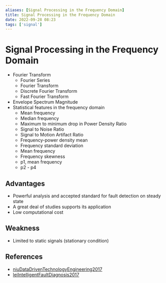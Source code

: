 ```yaml
---
aliases: [Signal Processing in the Frequency Domain]
title: Signal Processing in the Frequency Domain
date: 2022-09-28 08:23
tags: ['signal']
---
```


# Signal Processing in the Frequency Domain

- Fourier Transform
  - Fourier Series
  - Fourier Transform
  - Discrete Fourier Transform
  - Fast Fourier Transform
- Envelope Spectrum Magnitude
- Statistical features in the frequency domain
  - Mean frequency
  - Median frequency
  - Maximum to minimum drop in Power Density Ratio
  - Signal to Noise Ratio
  - Signal to Motion Artifact Ratio
  - Frequency-power density mean
  - Frequency standard deviation
  - Mean frequency
  - Frequency skewness
  - p1, mean frequency
  - p2 - p4

## Advantages

- Powerful analysis and accepted standard for fault detection on steady state
- A great deal of studies supports its application
- Low computational cost

## Weakness

- Limited to static signals (stationary condition)

## References

- [niuDataDrivenTechnologyEngineering2017](../zotero/niuDataDrivenTechnologyEngineering2017.md)
- [leiIntelligentFaultDiagnosis2017](../zotero/leiIntelligentFaultDiagnosis2017.md)
